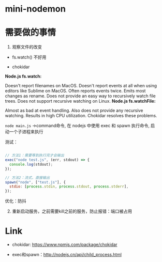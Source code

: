# mini-nodemon

# 需要做的事情

1. 观察文件的改变

- fs.watch() 不好用


- chokidar

**Node.js fs.watch:**

Doesn't report filenames on MacOS.
Doesn't report events at all when using editors like Sublime on MacOS.
Often reports events twice.
Emits most changes as rename.
Does not provide an easy way to recursively watch file trees.
Does not support recursive watching on Linux.
**Node.js fs.watchFile:**

Almost as bad at event handling.
Also does not provide any recursive watching.
Results in high CPU utilization.
Chokidar resolves these problems.

`node main.js` ->command命令, 在 nodejs 中使用 exec 和 spawn 执行命令, 启动一个子进程来执行

测试：

```js

// 方法1：需要等到执行完才会输出
exec("node test.js", (err, stdout) => {
  console.log(stdout);
});

// 方法2：流式，直接输出
spawn("node", ["test.js"], {
  stdio: [process.stdin, process.stdout, process.stderr],
});

```

优化：防抖

2. 重新启动服务，之前需要kill之前的服务，防止报错：端口被占用


# Link

- chokidar: https://www.npmjs.com/package/chokidar

- exec和spawn：http://nodejs.cn/api/child_process.html

